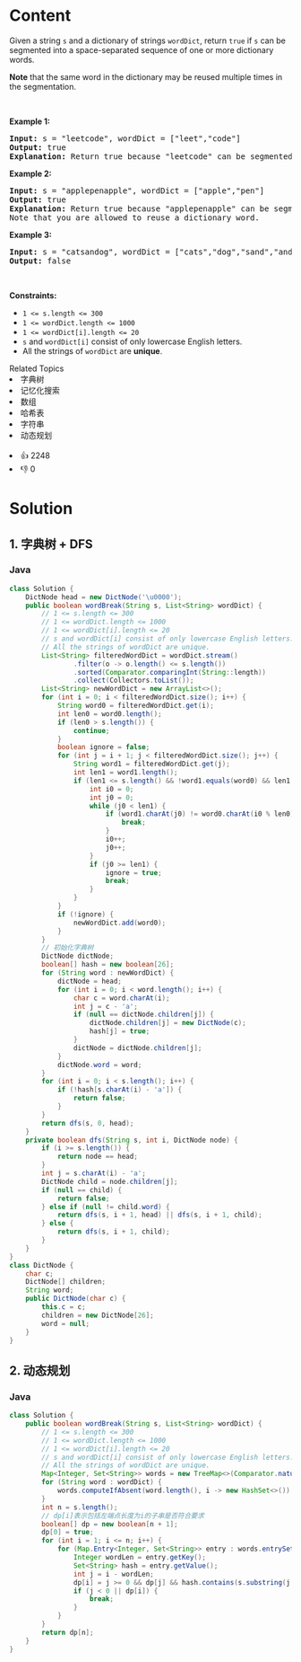 # Content
<p>Given a string <code>s</code> and a dictionary of strings <code>wordDict</code>, return <code>true</code> if <code>s</code> can be segmented into a space-separated sequence of one or more dictionary words.</p>

<p><strong>Note</strong> that the same word in the dictionary may be reused multiple times in the segmentation.</p>

<p>&nbsp;</p>
<p><strong class="example">Example 1:</strong></p>

<pre>
<strong>Input:</strong> s = "leetcode", wordDict = ["leet","code"]
<strong>Output:</strong> true
<strong>Explanation:</strong> Return true because "leetcode" can be segmented as "leet code".
</pre>

<p><strong class="example">Example 2:</strong></p>

<pre>
<strong>Input:</strong> s = "applepenapple", wordDict = ["apple","pen"]
<strong>Output:</strong> true
<strong>Explanation:</strong> Return true because "applepenapple" can be segmented as "apple pen apple".
Note that you are allowed to reuse a dictionary word.
</pre>

<p><strong class="example">Example 3:</strong></p>

<pre>
<strong>Input:</strong> s = "catsandog", wordDict = ["cats","dog","sand","and","cat"]
<strong>Output:</strong> false
</pre>

<p>&nbsp;</p>
<p><strong>Constraints:</strong></p>

<ul>
 <li><code>1 &lt;= s.length &lt;= 300</code></li>
 <li><code>1 &lt;= wordDict.length &lt;= 1000</code></li>
 <li><code>1 &lt;= wordDict[i].length &lt;= 20</code></li>
 <li><code>s</code> and <code>wordDict[i]</code> consist of only lowercase English letters.</li>
 <li>All the strings of <code>wordDict</code> are <strong>unique</strong>.</li>
</ul>

<div><div>Related Topics</div><div><li>字典树</li><li>记忆化搜索</li><li>数组</li><li>哈希表</li><li>字符串</li><li>动态规划</li></div></div><br><div><li>👍 2248</li><li>👎 0</li></div>

# Solution
## 1. 字典树 + DFS
### Java
```java
class Solution {
    DictNode head = new DictNode('\u0000');
    public boolean wordBreak(String s, List<String> wordDict) {
        // 1 <= s.length <= 300
        // 1 <= wordDict.length <= 1000
        // 1 <= wordDict[i].length <= 20
        // s and wordDict[i] consist of only lowercase English letters.
        // All the strings of wordDict are unique.
        List<String> filteredWordDict = wordDict.stream()
                .filter(o -> o.length() <= s.length())
                .sorted(Comparator.comparingInt(String::length))
                .collect(Collectors.toList());
        List<String> newWordDict = new ArrayList<>();
        for (int i = 0; i < filteredWordDict.size(); i++) {
            String word0 = filteredWordDict.get(i);
            int len0 = word0.length();
            if (len0 > s.length()) {
                continue;
            }
            boolean ignore = false;
            for (int j = i + 1; j < filteredWordDict.size(); j++) {
                String word1 = filteredWordDict.get(j);
                int len1 = word1.length();
                if (len1 <= s.length() && !word1.equals(word0) && len1 / len0 > 1 && len1 % len0 == 0) {
                    int i0 = 0;
                    int j0 = 0;
                    while (j0 < len1) {
                        if (word1.charAt(j0) != word0.charAt(i0 % len0)) {
                            break;
                        }
                        i0++;
                        j0++;
                    }
                    if (j0 >= len1) {
                        ignore = true;
                        break;
                    }
                }
            }
            if (!ignore) {
                newWordDict.add(word0);
            }
        }
        // 初始化字典树
        DictNode dictNode;
        boolean[] hash = new boolean[26];
        for (String word : newWordDict) {
            dictNode = head;
            for (int i = 0; i < word.length(); i++) {
                char c = word.charAt(i);
                int j = c - 'a';
                if (null == dictNode.children[j]) {
                    dictNode.children[j] = new DictNode(c);
                    hash[j] = true;
                }
                dictNode = dictNode.children[j];
            }
            dictNode.word = word;
        }
        for (int i = 0; i < s.length(); i++) {
            if (!hash[s.charAt(i) - 'a']) {
                return false;
            }
        }
        return dfs(s, 0, head);
    }
    private boolean dfs(String s, int i, DictNode node) {
        if (i >= s.length()) {
            return node == head;
        }
        int j = s.charAt(i) - 'a';
        DictNode child = node.children[j];
        if (null == child) {
            return false;
        } else if (null != child.word) {
            return dfs(s, i + 1, head) || dfs(s, i + 1, child);
        } else {
            return dfs(s, i + 1, child);
        }
    }
}
class DictNode {
    char c;
    DictNode[] children;
    String word;
    public DictNode(char c) {
        this.c = c;
        children = new DictNode[26];
        word = null;
    }
}
```
## 2. 动态规划
### Java
```java
class Solution {
    public boolean wordBreak(String s, List<String> wordDict) {
        // 1 <= s.length <= 300
        // 1 <= wordDict.length <= 1000
        // 1 <= wordDict[i].length <= 20
        // s and wordDict[i] consist of only lowercase English letters.
        // All the strings of wordDict are unique.
        Map<Integer, Set<String>> words = new TreeMap<>(Comparator.naturalOrder());
        for (String word : wordDict) {
            words.computeIfAbsent(word.length(), i -> new HashSet<>()).add(word);
        }
        int n = s.length();
        // dp[i]表示包括左端点长度为i的子串是否符合要求
        boolean[] dp = new boolean[n + 1];
        dp[0] = true;
        for (int i = 1; i <= n; i++) {
            for (Map.Entry<Integer, Set<String>> entry : words.entrySet()) {
                Integer wordLen = entry.getKey();
                Set<String> hash = entry.getValue();
                int j = i - wordLen;
                dp[i] = j >= 0 && dp[j] && hash.contains(s.substring(j, i));
                if (j < 0 || dp[i]) {
                    break;
                }
            }
        }
        return dp[n];
    }
}
```